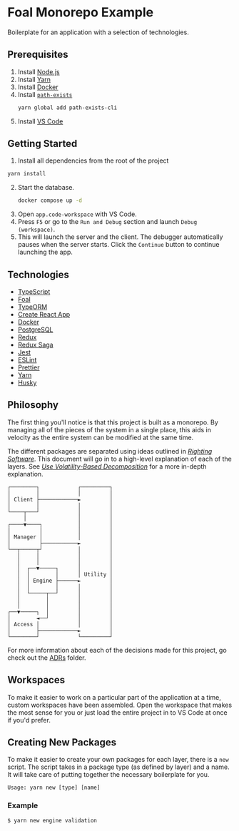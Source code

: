 # Foal Monorepo Example

Boilerplate for an application with a selection of technologies.

## Prerequisites

1. Install [Node.js](https://nodejs.org/)
2. Install [Yarn](https://yarnpkg.com/)
3. Install [Docker](https://www.docker.com/)
4. Install [`path-exists`](https://www.npmjs.com/package/path-exists-cli)
    ```sh
    yarn global add path-exists-cli
    ```
5. Install [VS Code](https://code.visualstudio.com/)

## Getting Started

1. Install all dependencies from the root of the project

```sh
yarn install
```

2. Start the database.
   ```sh
   docker compose up -d
   ```
3. Open `app.code-workspace` with VS Code.
4. Press `F5` or go to the `Run and Debug` section and launch `Debug (workspace)`.
5. This will launch the server and the client. The debugger automatically pauses when the server starts. Click the `Continue` button to continue launching the app.

## Technologies

- [TypeScript](https://www.typescriptlang.org/)
- [Foal](https://foalts.org/)
- [TypeORM](https://typeorm.io/)
- [Create React App](https://create-react-app.dev/)
- [Docker](https://www.docker.com/)
- [PostgreSQL](https://www.postgresql.org/)
- [Redux](https://redux.js.org/)
- [Redux Saga](https://redux-saga.js.org/)
- [Jest](https://jestjs.io/)
- [ESLint](https://eslint.org/)
- [Prettier](https://prettier.io/)
- [Yarn](https://yarnpkg.com/)
- [Husky](https://typicode.github.io/husky/)

## Philosophy

The first thing you'll notice is that this project is built as a monorepo. By managing all of the pieces of the system in a single place, this aids in velocity as the entire system can be modified at the same time. 

The different packages are separated using ideas outlined in [_Righting Software_](https://rightingsoftware.org/). This document will go in to a high-level explanation of each of the layers. See [_Use Volatility-Based Decomposition_](./.adrs/00005-use-volatility-based-decomposition.md) for a more in-depth explanation.

```
┌────────┐            ┌─────────┐
│        │            │         │
│ Client ├────────────►         │
│        │            │         │
└────┬───┘            │         │
     │                │         │
┌────▼────┐           │         │
│         │           │         │
│ Manager │           │         │
│         ├───────────►         │
└──┬─────┬┘           │         │
   │     │            │         │
   │     │            │         │
   │  ┌──▼─────┐      │         │
   │  │        │      │ Utility │
   │  │ Engine ├──────►         │
   │  │        │      │         │
   │  └─────┬──┘      │         │
   │        │         │         │
   │        │         │         │
┌──▼─────┐  │         │         │
│        ◄──┘         │         │
│ Access │            │         │
│        ├────────────►         │
└────────┘            └─────────┘
```

For more information about each of the decisions made for this project, go check out the [ADRs](./.adrs) folder.

## Workspaces

To make it easier to work on a particular part of the application at a time, custom workspaces have been assembled. Open the workspace that makes the most sense for you or just load the entire project in to VS Code at once if you'd prefer.

## Creating New Packages

To make it easier to create your own packages for each layer, there is a `new` script. The script takes in a package type (as defined by layer) and a name. It will take care of putting together the necessary boilerplate for you.

```
Usage: yarn new [type] [name]
```

### Example

```sh
$ yarn new engine validation
```
